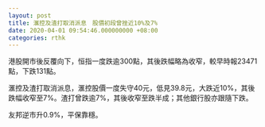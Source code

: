 ```yaml
---
layout: post
title: 滙控及渣打取消派息　股價初段曾挫近10%及7%
date: 2020-04-01 09:54:46.000000000 +08:00
categories: rthk
---
```


港股開市後反覆向下，恒指一度跌逾300點，其後跌幅略為收窄，較早時報23471點，下跌131點。

滙控及渣打取消派息，滙控股價一度失守40元，低見39.8元，大跌近10%，其後跌幅收窄至7%。渣打曾跌逾7%，其後收窄至跌半成；其他銀行股亦跟隨下跌。

友邦逆市升0.9%，平保靠穩。
